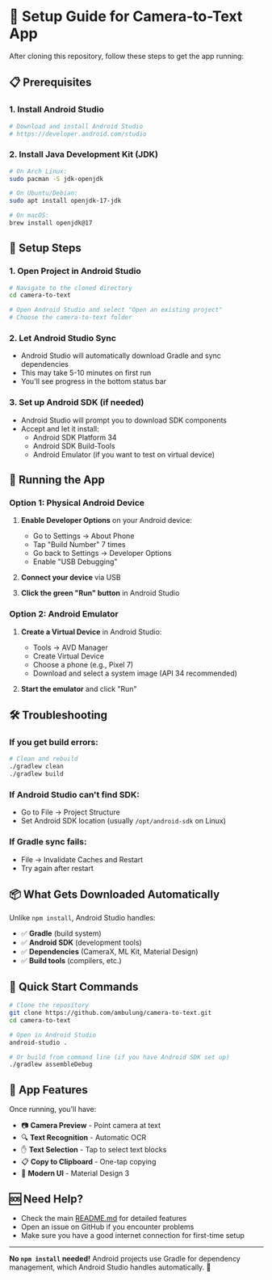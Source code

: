 # 🚀 Setup Guide for Camera-to-Text App

After cloning this repository, follow these steps to get the app running:

## 📋 Prerequisites

### 1. Install Android Studio
```bash
# Download and install Android Studio
# https://developer.android.com/studio
```

### 2. Install Java Development Kit (JDK)
```bash
# On Arch Linux:
sudo pacman -S jdk-openjdk

# On Ubuntu/Debian:
sudo apt install openjdk-17-jdk

# On macOS:
brew install openjdk@17
```

## 🔧 Setup Steps

### 1. Open Project in Android Studio
```bash
# Navigate to the cloned directory
cd camera-to-text

# Open Android Studio and select "Open an existing project"
# Choose the camera-to-text folder
```

### 2. Let Android Studio Sync
- Android Studio will automatically download Gradle and sync dependencies
- This may take 5-10 minutes on first run
- You'll see progress in the bottom status bar

### 3. Set up Android SDK (if needed)
- Android Studio will prompt you to download SDK components
- Accept and let it install:
  - Android SDK Platform 34
  - Android SDK Build-Tools
  - Android Emulator (if you want to test on virtual device)

## 📱 Running the App

### Option 1: Physical Android Device
1. **Enable Developer Options** on your Android device:
   - Go to Settings → About Phone
   - Tap "Build Number" 7 times
   - Go back to Settings → Developer Options
   - Enable "USB Debugging"

2. **Connect your device** via USB

3. **Click the green "Run" button** in Android Studio

### Option 2: Android Emulator
1. **Create a Virtual Device** in Android Studio:
   - Tools → AVD Manager
   - Create Virtual Device
   - Choose a phone (e.g., Pixel 7)
   - Download and select a system image (API 34 recommended)

2. **Start the emulator** and click "Run"

## 🛠️ Troubleshooting

### If you get build errors:
```bash
# Clean and rebuild
./gradlew clean
./gradlew build
```

### If Android Studio can't find SDK:
- Go to File → Project Structure
- Set Android SDK location (usually `/opt/android-sdk` on Linux)

### If Gradle sync fails:
- File → Invalidate Caches and Restart
- Try again after restart

## 📦 What Gets Downloaded Automatically

Unlike `npm install`, Android Studio handles:
- ✅ **Gradle** (build system)
- ✅ **Android SDK** (development tools)
- ✅ **Dependencies** (CameraX, ML Kit, Material Design)
- ✅ **Build tools** (compilers, etc.)

## 🎯 Quick Start Commands

```bash
# Clone the repository
git clone https://github.com/ambulung/camera-to-text.git
cd camera-to-text

# Open in Android Studio
android-studio .

# Or build from command line (if you have Android SDK set up)
./gradlew assembleDebug
```

## 📱 App Features

Once running, you'll have:
- 📷 **Camera Preview** - Point camera at text
- 🔍 **Text Recognition** - Automatic OCR
- ✋ **Text Selection** - Tap to select text blocks
- 📋 **Copy to Clipboard** - One-tap copying
- 🎨 **Modern UI** - Material Design 3

## 🆘 Need Help?

- Check the main [README.md](README.md) for detailed features
- Open an issue on GitHub if you encounter problems
- Make sure you have a good internet connection for first-time setup

---

**No `npm install` needed!** Android projects use Gradle for dependency management, which Android Studio handles automatically. 🎉 